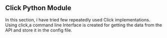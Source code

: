 ## Click Python Module
In this section, i have tried few repeatedly used Click implementations.
Using click,a command line Interface is created for getting the data from the API and store it in the config file.
